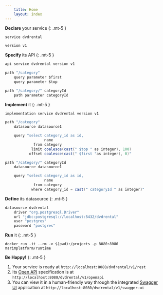 ```yaml
---
    title: Home
    layout: index
---
```

**Declare** your service
{: .mt-5 }
```java
service dvdrental

version v1
```

**Specify** its API
{: .mt-5 }
```java
api service dvdrental version v1

path "/category"
	query parameter $first
	query parameter $top

path "/category/" categoryId
	path parameter categoryId	
```

**Implement** it
{: .mt-5 }
```java
implementation service dvdrental version v1

path "/category"
	datasource datasource1

	query "select category_id as id, 
	              name 
	         from category
	        limit coalesce(cast(" $top " as integer), 100) 
	       offset coalesce(cast(" $first "as integer), 0)"

path "/category/" categoryId
	datasource datasource1

	query "select category_id as id, 
	              name 
             from category
            where category_id = cast(" categoryId " as integer)"
```

**Define** its datasource
{: .mt-5 }
```java
datasource dvdrental
	driver "org.postgresql.Driver"
	url "jdbc:postgresql://localhost:5432/dvdrental"
	user "postgres"
	password "postgres"
```

**Run** it
{: .mt-5 }
```shell
docker run -it --rm -v $(pwd):/projects -p 8080:8080 marimplatform/runtime
```

**Be Happy!** 
{: .mt-5 }
1. Your service is ready at `http://localhost:8080/dvdrental/v1/rest`
2. Its [Open API](https://www.openapis.org/) specification is at `http://localhost:8080/dvdrental/v1/openapi`
3. You can view it in a human-friendly way through the integrated [Swagger UI](https://swagger.io/tools/swagger-ui/) application at `http://localhost:8080/dvdrental/v1/swagger-ui`